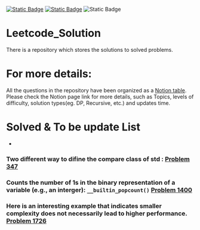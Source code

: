 [![Static Badge](https://img.shields.io/badge/Table_List-blue?style=flat&logo=notion)](https://fearless-camel-a07.notion.site/Leetcode-5bace82e9c4c4c299ccc21fe8ffb6b7b)
[![Static Badge](https://img.shields.io/badge/Difficulty_Chart-green?style=flat&logo=notion)](https://fearless-camel-a07.notion.site/Leetcode-5bace82e9c4c4c299ccc21fe8ffb6b7b)
![Static Badge](https://img.shields.io/github/directory-file-count/weberyoutoo/Leetcode_Solution?style=flat&logo=files&label=Total)
# Leetcode_Solution
There is a repository which stores the solutions to solved problems.

# For more details:
All the questions in the repository have been organized as a [Notion table](https://fearless-camel-a07.notion.site/Leetcode-5bace82e9c4c4c299ccc21fe8ffb6b7b).  
Please check the Notion page link for more details, such as Topics, levels of difficulty, solution types(eg. DP, Recursive, etc.) and updates time.

# Solved & To be update List
- 

### Two different way to difine the compare class of **std** : [Problem 347](https://github.com/weberyoutoo/Leetcode_Solution/blob/main/347.%20Top%20K%20Frequent%20Elements.md)
### Counts the number of 1s in the binary representation of a variable (e.g., an interger): `__builtin_popcount()` [Problem 1400](https://github.com/weberyoutoo/Leetcode_Solution/blob/main/1400.%20Construct%20K%20Palindrome%20Strings.md)
### Here is an interesting example that indicates smaller complexity does not necessarily lead to higher performance. [Problem 1726](https://github.com/weberyoutoo/Leetcode_Solution/blob/main/Solutions/1726.%20Tuple%20with%20Same%20Product.md)
